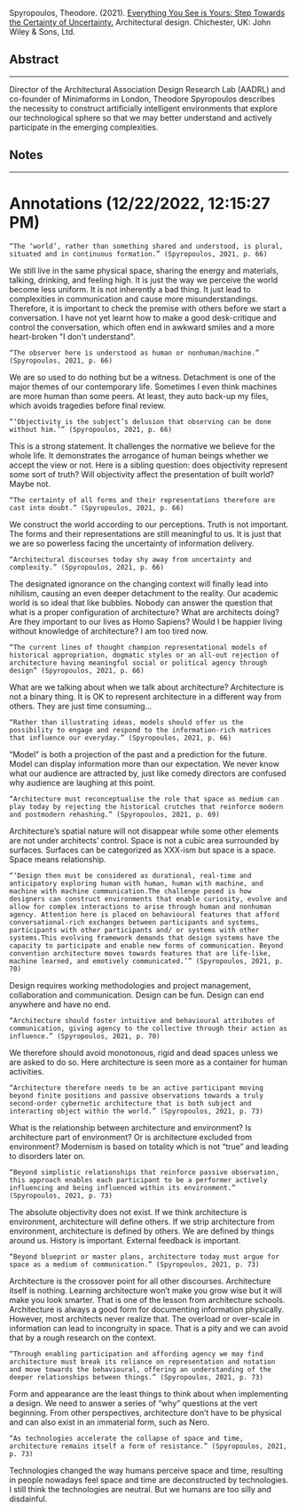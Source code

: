 

Spyropoulos, Theodore. (2021). [Everything You See is Yours: Step Towards the Certainty of Uncertainty.](https://mgetit.lib.umich.edu/link_router/index/100579878) Architectural design. Chichester, UK: John Wiley & Sons, Ltd.


## Abstract
---
Director of the Architectural Association Design Research Lab (AADRL) and co-founder of Minimaforms in London, Theodore Spyropoulos describes the necessity to construct artificially intelligent environments that explore our technological sphere so that we may better understand and actively participate in the emerging complexities.


## Notes
---
<h1>Annotations
 (12/22/2022, 12:15:27 PM)</h1> 

	“The ‘world’, rather than something shared and understood, is plural, situated and in continuous formation.” (Spyropoulos, 2021, p. 66) 

We still live in the same physical space, sharing the energy and materials, talking, drinking, and feeling high. It is just the way we perceive the world become less uniform. It is not inherently a bad thing. It just lead to complexities in communication and cause more misunderstandings. Therefore, it is important to check the premise with others before we start a conversation. I have not yet learnt how to make a good desk-critique and control the conversation, which often end in awkward smiles and a more heart-broken "I don't understand".

	“The observer here is understood as human or nonhuman/machine.” (Spyropoulos, 2021, p. 66) 

We are so used to do nothing but be a witness. Detachment is one of the major themes of our contemporary life. Sometimes I even think machines are more human than some peers. At least, they auto back-up my files, which avoids tragedies before final review.

	“‘Objectivity is the subject’s delusion that observing can be done without him.’” (Spyropoulos, 2021, p. 66) 

This is a strong statement. It challenges the normative we believe for the whole life. It demonstrates the arrogance of human beings whether we accept the view or not. Here is a sibling question: does objectivity represent some sort of truth? Will objectivity affect the presentation of built world? Maybe not.

	“The certainty of all forms and their representations therefore are cast into doubt.” (Spyropoulos, 2021, p. 66) 

We construct the world according to our perceptions. Truth is not important. The forms and their representations are still meaningful to us. It is just that we are so powerless facing the uncertainty of information delivery.

	“Architectural discourses today shy away from uncertainty and complexity.” (Spyropoulos, 2021, p. 66) 

The designated ignorance on the changing context will finally lead into nihilism, causing an even deeper detachment to the reality. Our academic world is so ideal that like bubbles. Nobody can answer the question that what is a proper configuration of architecture? What are architects doing? Are they important to our lives as Homo Sapiens? Would I be happier living without knowledge of architecture? I am too tired now.

	“The current lines of thought champion representational models of historical appropriation, dogmatic styles or an all-out rejection of architecture having meaningful social or political agency through design” (Spyropoulos, 2021, p. 66) 

What are we talking about when we talk about architecture? Architecture is not a binary thing. It is OK to represent architecture in a different way from others. They are just time consuming…

	“Rather than illustrating ideas, models should offer us the possibility to engage and respond to the information-rich matrices that influence our everyday.” (Spyropoulos, 2021, p. 66) 

“Model” is both a projection of the past and a prediction for the future. Model can display information more than our expectation. We never know what our audience are attracted by, just like comedy directors are confused why audience are laughing at this point. 

	“Architecture must reconceptualise the role that space as medium can play today by rejecting the historical crutches that reinforce modern and postmodern rehashing.” (Spyropoulos, 2021, p. 69) 

Architecture’s spatial nature will not disappear while some other elements are not under architects’ control. Space is not a cubic area surrounded by surfaces. Surfaces can be categorized as XXX-ism but space is a space. Space means relationship.

	“‘Design then must be considered as durational, real-time and anticipatory exploring human with human, human with machine, and machine with machine communication.The challenge posed is how designers can construct environments that enable curiosity, evolve and allow for complex interactions to arise through human and nonhuman agency. Attention here is placed on behavioural features that afford conversational-rich exchanges between participants and systems, participants with other participants and/ or systems with other systems.This evolving framework demands that design systems have the capacity to participate and enable new forms of communication. Beyond convention architecture moves towards features that are life-like, machine learned, and emotively communicated.’” (Spyropoulos, 2021, p. 70) 

Design requires working methodologies and project management, collaboration and communication. Design can be fun. Design can end anywhere and have no end.

	“Architecture should foster intuitive and behavioural attributes of communication, giving agency to the collective through their action as influence.” (Spyropoulos, 2021, p. 70) 

We therefore should avoid monotonous, rigid and dead spaces unless we are asked to do so. Here architecture is seen more as a container for human activities.

	“Architecture therefore needs to be an active participant moving beyond finite positions and passive observations towards a truly second-order cybernetic architecture that is both subject and interacting object within the world.” (Spyropoulos, 2021, p. 73) 

What is the relationship between architecture and environment? Is architecture part of environment? Or is architecture excluded from environment? Modernism is based on totality which is not “true” and leading to disorders later on.

	“Beyond simplistic relationships that reinforce passive observation, this approach enables each participant to be a performer actively influencing and being influenced within its environment.” (Spyropoulos, 2021, p. 73) 

The absolute objectivity does not exist. If we think architecture is environment, architecture will define others. If we strip architecture from environment, architecture is defined by others. We are defined by things around us. History is important. External feedback is important. 

	“Beyond blueprint or master plans, architecture today must argue for space as a medium of communication.” (Spyropoulos, 2021, p. 73) 

Architecture is the crossover point for all other discourses. Architecture itself is nothing. Learning architecture won’t make you grow wise but it will make you look smarter. That is one of the lesson from architecture schools. Architecture is always a good form for documenting information physically. However, most architects never realize that. The overload or over-scale in information can lead to incongruity in space. That is a pity and we can avoid that by a rough research on the context. 

	“Through enabling participation and affording agency we may find architecture must break its reliance on representation and notation and move towards the behavioural, offering an understanding of the deeper relationships between things.” (Spyropoulos, 2021, p. 73) 

Form and appearance are the least things to think about when implementing a design. We need to answer a series of “why” questions at the vert beginning. From other perspectives, architecture don’t have to be physical and can also exist in an immaterial form, such as Nero.

	“As technologies accelerate the collapse of space and time, architecture remains itself a form of resistance.” (Spyropoulos, 2021, p. 73) 

Technologies changed the way humans perceive space and time, resulting in people nowadays feel space and time are deconstructed by technologies. I still think the technologies are neutral. But we humans are too silly and disdainful. 